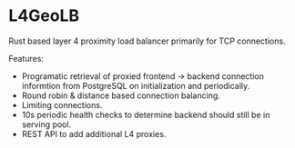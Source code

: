 # L4GeoLB
Rust based layer 4 proximity load balancer primarily for TCP connections.

Features:
- Programatic retrieval of proxied frontend -> backend connection informtion from PostgreSQL on initialization and periodically.
- Round robin & distance based connection balancing.
- Limiting connections.
- 10s periodic health checks to determine backend should still be in serving pool.
- REST API to add additional L4 proxies.